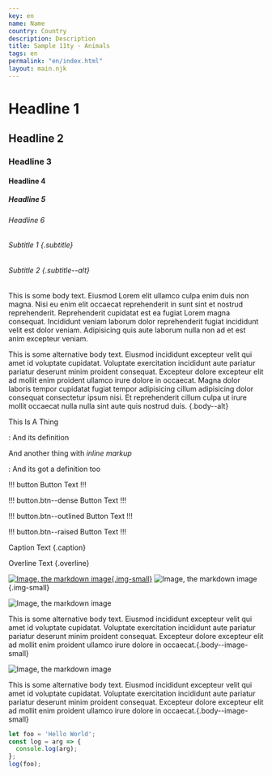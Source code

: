```yaml
---
key: en
name: Name
country: Country
description: Description
title: Sample 11ty - Animals
tags: en
permalink: "en/index.html" 
layout: main.njk
---
```


# Headline 1

## Headline 2

### Headline 3

#### Headline 4

##### Headline 5

###### Headline 6

###### Subtitle 1 {.subtitle}

###### Subtitle 2 {.subtitle--alt}

This is some body text. Eiusmod Lorem elit ullamco culpa enim duis non magna. Nisi eu enim elit occaecat reprehenderit in sunt sint et nostrud reprehenderit. Reprehenderit cupidatat est ea fugiat Lorem magna consequat. Incididunt veniam laborum dolor reprehenderit fugiat incididunt velit est dolor veniam. Adipisicing quis aute laborum nulla non ad et est anim excepteur veniam.

This is some alternative body text. Eiusmod incididunt excepteur velit qui amet id voluptate cupidatat. Voluptate exercitation incididunt aute pariatur pariatur deserunt minim proident consequat. Excepteur dolore excepteur elit ad mollit enim proident ullamco irure dolore in occaecat. Magna dolor laboris tempor cupidatat fugiat tempor adipisicing cillum adipisicing dolor consequat consectetur ipsum nisi. Et reprehenderit cillum culpa ut irure mollit occaecat nulla nulla sint aute quis nostrud duis. {.body--alt}

This Is A Thing

: And its definition

And another thing with _inline markup_

: And its got a definition too

!!! button
Button Text
!!!

!!! button.btn--dense
Button Text
!!!

!!! button.btn--outlined
Button Text
!!!

!!! button.btn--raised
Button Text
!!!

Caption Text {.caption}

Overline Text {.overline}


 [![Image, the markdown image]({{imageUrl}} "Dummy image"){.img-small}](https://www.google.com/)
 ![Image, the markdown image](https://dummyimage.com/600x400/000/fff "Dummy image"){.img-small}

<div class="test-card" markdown="1">

 ![Image, the markdown image](/images/image.png "Dummy image")

This is some alternative body text. Eiusmod incididunt excepteur velit qui amet id voluptate cupidatat. Voluptate exercitation incididunt aute pariatur pariatur deserunt minim proident consequat. Excepteur dolore excepteur elit ad mollit enim proident ullamco irure dolore in occaecat.{.body--image-small}

</div>

<div class="test-card" markdown="1">

 ![Image, the markdown image](https://dummyimage.com/600x400/000/fff "Dummy image")

This is some alternative body text. Eiusmod incididunt excepteur velit qui amet id voluptate cupidatat. Voluptate exercitation incididunt aute pariatur pariatur deserunt minim proident consequat. Excepteur dolore excepteur elit ad mollit enim proident ullamco irure dolore in occaecat.{.body--image-small}

</div>


```js
let foo = 'Hello World';
const log = arg => {
  console.log(arg);
};
log(foo);
```
